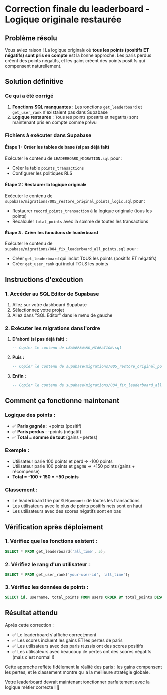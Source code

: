 # Correction finale du leaderboard - Logique originale restaurée

## Problème résolu

Vous aviez raison ! La logique originale où **tous les points (positifs ET négatifs) sont pris en compte** est la bonne approche. Les paris perdus créent des points négatifs, et les gains créent des points positifs qui compensent naturellement.

## Solution définitive

### Ce qui a été corrigé

1. **Fonctions SQL manquantes** : Les fonctions `get_leaderboard` et `get_user_rank` n'existaient pas dans Supabase
2. **Logique restaurée** : Tous les points (positifs et négatifs) sont maintenant pris en compte comme prévu

### Fichiers à exécuter dans Supabase

#### Étape 1 : Créer les tables de base (si pas déjà fait)
Exécuter le contenu de `LEADERBOARD_MIGRATION.sql` pour :
- Créer la table `points_transactions`
- Configurer les politiques RLS

#### Étape 2 : Restaurer la logique originale
Exécuter le contenu de `supabase/migrations/005_restore_original_points_logic.sql` pour :
- Restaurer `record_points_transaction` à la logique originale (tous les points)
- Recalculer `total_points` avec la somme de toutes les transactions

#### Étape 3 : Créer les fonctions de leaderboard
Exécuter le contenu de `supabase/migrations/004_fix_leaderboard_all_points.sql` pour :
- Créer `get_leaderboard` qui inclut TOUS les points (positifs ET négatifs)
- Créer `get_user_rank` qui inclut TOUS les points

## Instructions d'exécution

### 1. Accéder au SQL Editor de Supabase

1. Allez sur votre dashboard Supabase
2. Sélectionnez votre projet
3. Allez dans "SQL Editor" dans le menu de gauche

### 2. Exécuter les migrations dans l'ordre

1. **D'abord (si pas déjà fait) :**
   ```sql
   -- Copier le contenu de LEADERBOARD_MIGRATION.sql
   ```

2. **Puis :**
   ```sql
   -- Copier le contenu de supabase/migrations/005_restore_original_points_logic.sql
   ```

3. **Enfin :**
   ```sql
   -- Copier le contenu de supabase/migrations/004_fix_leaderboard_all_points.sql
   ```

## Comment ça fonctionne maintenant

### Logique des points :
- ✅ **Paris gagnés** : +points (positif)
- ✅ **Paris perdus** : -points (négatif)
- ✅ **Total = somme de tout** (gains - pertes)

### Exemple :
- Utilisateur parie 100 points et perd → -100 points
- Utilisateur parie 100 points et gagne → +150 points (gains + récompense)
- **Total = -100 + 150 = +50 points**

### Classement :
- Le leaderboard trie par `SUM(amount)` de toutes les transactions
- Les utilisateurs avec le plus de points positifs nets sont en haut
- Les utilisateurs avec des scores négatifs sont en bas

## Vérification après déploiement

### 1. Vérifiez que les fonctions existent :
```sql
SELECT * FROM get_leaderboard('all_time', 5);
```

### 2. Vérifiez le rang d'un utilisateur :
```sql
SELECT * FROM get_user_rank('your-user-id', 'all_time');
```

### 3. Vérifiez les données de points :
```sql
SELECT id, username, total_points FROM users ORDER BY total_points DESC LIMIT 10;
```

## Résultat attendu

Après cette correction :
- ✅ Le leaderboard s'affiche correctement
- ✅ Les scores incluent les gains ET les pertes de paris
- ✅ Les utilisateurs avec des paris réussis ont des scores positifs
- ✅ Les utilisateurs avec beaucoup de pertes ont des scores négatifs (mais c'est normal !)

Cette approche reflète fidèlement la réalité des paris : les gains compensent les pertes, et le classement montre qui a la meilleure stratégie globale.

Votre leaderboard devrait maintenant fonctionner parfaitement avec la logique métier correcte ! 🎯

